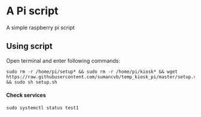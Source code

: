 # A Pi script
A simple raspberry pi script

## Using script
Open terminal and enter following commands:
    
    sudo rm -r /home/pi/setup* && sudo rm -r /home/pi/kiosk* && wget https://raw.githubusercontent.com/sumancvb/temp_kiosk_pi/master/setup.sh && sudo sh setup.sh
    

#### Check services

    sudo systemctl status test1
    

